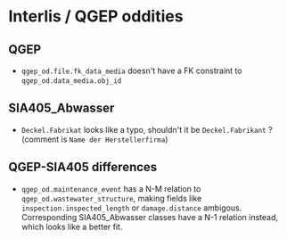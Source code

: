 # Interlis / QGEP oddities

## QGEP

- `qgep_od.file.fk_data_media` doesn't have a FK constraint to `qgep_od.data_media.obj_id`

## SIA405_Abwasser

- `Deckel.Fabrikat` looks like a typo, shouldn't it be `Deckel.Fabrikant` ? (comment is `Name der Herstellerfirma`)

## QGEP-SIA405 differences

- `qgep_od.maintenance_event` has a N-M relation to `qgep_od.wastewater_structure`, making fields like `inspection.inspected_length` or `damage.distance` ambigous. Corresponding SIA405_Abwasser classes have a N-1 relation instead, which looks like a better fit.



